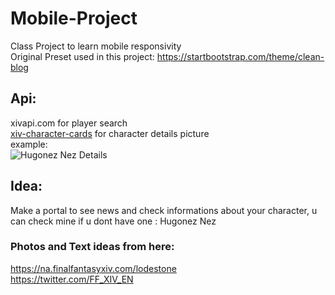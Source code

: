 # Mobile-Project

Class Project to learn mobile responsivity    
Original Preset used in this project: <https://startbootstrap.com/theme/clean-blog>

## Api:    
xivapi.com for player search    
[xiv-character-cards](https://xiv-character-cards.drakon.cloud/characters/id/) for character details picture    
example:    
![Hugonez Nez Details](https://github.com/Hugonez/Mobile-Project/assets/114820146/f3e9798a-10d7-48ad-b51d-3d69bd425787)


## Idea:    
Make a portal to see news and check informations about your character, u can check mine if u dont have one : Hugonez Nez    

### Photos and Text ideas from here:   
<https://na.finalfantasyxiv.com/lodestone>    
<https://twitter.com/FF_XIV_EN>
